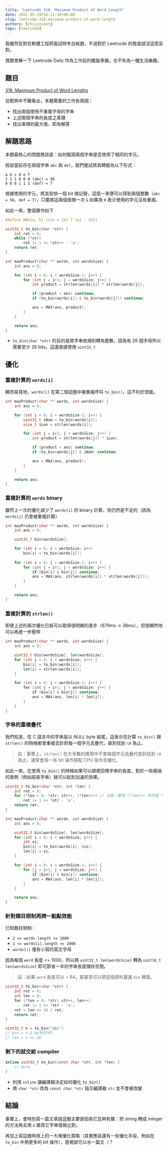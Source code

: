 ```yaml
---
title: "Leetcode 318. Maximum Product of Word Length"
date: 2022-05-29T16:11:18+08:00
slug: leetcode-318-maximum-product-of-word-length
authors: [chivincent]
tags: [leetcode]
---
```


我雖然反對在軟體工程師面試時考白板題，不過對於 Leetcode 的態度就沒這麼反對。

偶爾會解一下 Leetcode Daily 作為工作前的醒腦準備，也不失為一種生活樂趣。

<!--truncate-->

## 題目

[318. Maximum Product of Word Lengths](https://leetcode.com/problems/maximum-product-of-word-lengths)

從範例中不難看出，本題需要的工作有兩個：

- 找出兩個使用不重複字母的字串
- 上述兩個字串的長度之乘積
- 找出乘積的最大值，即為解答

## 解題思路

本題最核心的問題應該是：如何驗證兩個字串是否使用了相同的字元。

假設當前存在兩個字串 `abc` 與 `def`，我們嘗試將其轉變為以下形式：

```
a b c d e f
1 1 1 0 0 0 (abc) = 56
0 0 0 1 1 1 (def) = 7
```

根據使用的字元，將其安排一個 bit 做記錄，這麼一來便可以得到兩個整數（`abc = 56`、`def = 7`），只要將這兩個值做一次 `&` 如果為 `0` 表示使用的字元沒有重複。

如此一來，整個實作如下

```c
#define MAX(a, b) ((a) > (b) ? (a) : (b))

uint32_t to_bin(char *str) {
    int ret = 0;
    while (*str) 
        ret |= 1 << *str++ - 'a';
    return ret;
}

int maxProduct(char ** words, int wordsSize) {
    int ans = 0;

    for (int i = 0; i < wordsSize-1; i++) {
        for (int j = i+1; j < wordsSize; j++) {
            int product = strlen(words[i]) * strlen(words[j]);

            if (product < ans) continue;
            if (to_bin(words[i]) & to_bin(words[j])) continue;

            ans = MAX(ans, product);
        }
    }

    return ans;
}
```

- `to_bin(char *str)` 的目的是將字串依規則轉為整數，因為有 26 個字母所以需要至少 26 bits，這邊直接使用 `uint32_t`

## 優化

### 重複計算的 `words[i]`

顯而易見地，`words[i]` 在第二個迴圈中被重複呼叫 `to_bin()`，這不利於效能。

```c
int maxProduct(char ** words, int wordsSize) {
    int ans = 0;

    for (int i = 0; i < wordsSize-1; i++) {
        uint32_t iNum = to_bin(words[i]);
        size_t iLen = strlen(words[i]);

        for (int j = i+1; j < wordsSize; j++) {
            int product = strlen(words[j]) * iLen;

            if (product < ans) continue;
            if (to_bin(words[j]) & iNum) continue;

            ans = MAX(ans, product);
        }
    }

    return ans;
}
```

### 重複計算的 `words` binary

雖然上一次的優化減少了 `words[i]` 的 binary 計算，但仍然是不足的（因為 `words[j]` 仍會被重複計算）

```c
int maxProduct(char ** words, int wordsSize) {
    int ans = 0;

    uint32_t bin[wordsSize];

    for (int i = 0; i < wordsSize; i++)
        bin[i] = to_bin(words[i]);
    
    for (int i = 0; i < wordsSize-1; i++) {
        for (int j = i+1; j < wordsSize; j++) {
            if (bin[i] & bin[j]) continue;
            ans = MAX(ans, strlen(words[i]) * strlen(words[j]));
        }
    }

    return ans;
}
```

### 重複計算的 `strlen()`

即便上述的兩次優化已經可以取得很明顯的進步（679ms -> 38ms），但很顯然地可以再進一步壓榨

```c
int maxProduct(char ** words, int wordsSize) {
    int ans = 0;

    uint32_t bin[wordsSize], len[wordsSize];
    for (int i = 0; i < wordsSize; i++) {
        bin[i] = to_bin(words[i]);
        len[i] = strlen(words[i]);
    }

    for (int i = 0; i < wordsSize-1; i++) {
        for (int j = i+1; j < wordsSize; j++) {
            if (bin[i] & bin[j]) continue;
            ans = MAX(ans, len[i] * len[j]);
        }
    }
}
```

### 字串的重複疊代

我們知道，在 C 語言中的字串是以 NULL byte 結尾，這表示在計算 `to_bin()` 跟 `strlen()` 的時候都會重複去針對每一個字元去疊代，直到找到 `\0` 為止。

> 註：事實上，`strlen()` 在大多數的實現中不會每個字元去疊代直到找到 `\0` 為止，通常會用一些 bit 操作搭配 CPU 指令去優化。

如此一來，在使用 `to_bin()` 的時候如果可以順便回傳字串的長度，對於一些極端的案例（例如超長字串）就可以起到加速的效果。

```c
uint32_t to_bin(char *str, int *len) {
    int ret = 0;
    for (*len = 0; *str; str++, (*len)++) // 注意：要用 (*len)++ 而不是 *len++
        ret |= 1 << *str - 'a';
    return ret;
}

int maxProduct(char ** words, int wordsSize) {
    int ans = 0;

    uint32_t bin[wordsSize], len[wordsSize];
    for (int i = 0; i < wordsSize; i++) {
        int sz;
        bin[i] = to_bin(words[i], &sz);
        len[i] = sz;
    }

    for (int i = 0; i < wordsSize-1; i++) {
        for (j = i+1; j < wordsSize; j++) {
            if (bin[i] & bin[j]) continue;
            ans = MAX(ans, len[i] * len[j]);
        }
    }

    return ans;
}
```

### 針對題目限制再擠一點點效能

已知題目限制：

- `2 <= words.length <= 1000`
- `1 <= words[i].length <= 1000`
- `words[i]` 僅有小寫的英文字母

因為每個 `word` 長度 <= 1000，所以將 `uint32_t len[wordsSize]` 轉為 `uint16_t len[wordsSize]` 即可節省一半的字串長度儲存空間。

> 註：如果 `word` 長度可以 < 64，那甚至可以把這個資料塞進 `bin` 裡面。

```c
uint32_t to_bin(char *str) {
    int ret = 0;
    int len = 0;
    for (*len = 0; *str; str++, len++)
        ret |= 1 << *str - 'a';
    ret = len << 26 | ret;
    return ret;
}

uint32_t n = to_bin("abc")
// bin = n & 0x3FFFFF
// len = n >> 26
```

### 剩下的就交給 compiler

```c
inline uint32_t to_bin(const char *str, int *len) {
    // more
}
```

- 利用 `inline` 讓編譯器決定如何優化 `to_bin()`
- 將 `char *str` 改為 `const char *str` 指示編譯器 `str` 並不會被改變

## 結論

事實上，會特別寫一篇文章說這題主要是因為它足夠有趣：把 string 轉成 integer 的方法再去用 `&` 跟其它字串值做比對。

再加上寫這題時用上的一大堆優化策略（其實應該還有一些優化手段，例如在 `to_bin` 中用更多的 bit 操作），感覺就可以水一篇文（？